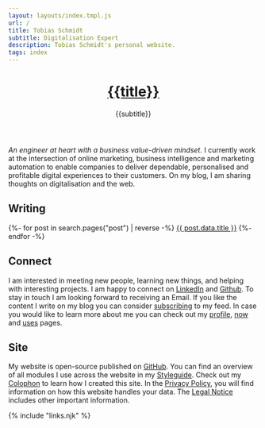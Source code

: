 ```yaml
---
layout: layouts/index.tmpl.js
url: /
title: Tobias Schmidt
subtitle: Digitalisation Expert
description: Tobias Schmidt's personal website.
tags: index
---
```


<header>

# [{{title}}](/)

{{subtitle}}

</header>

<section>

*An engineer at heart with a business value-driven mindset.* I currently work at the intersection of online marketing, business intelligence and marketing automation to enable companies to deliver dependable, personalised and profitable digital experiences to their customers. On my blog, I am sharing thoughts on digitalisation and the web.

</section><section>

## Writing

<nav>{%- for post in search.pages("post") | reverse -%}
<a href="{{post.data.url}}">{{ post.data.title }}</a>
{%- endfor -%}</nav>

</section><section>

## Connect

I am interested in meeting new people, learning new things, and helping with interesting projects. I am happy to connect on [LinkedIn](https://www.linkedin.com/in/{{author.x.social.linkedin}}) and [Github](https://github.com/{{author.x.social.github}}). To stay in touch I am looking forward to receiving an Email. If you like the content I write on my blog you can consider [subscribing](/subscribe/) to my feed. In case you would like to learn more about me you can check out my [profile](/profile/), [now](/now/) and [uses](/uses/) pages.

</section><section>

## Site

My website is open-source published on [GitHub](https://github.com/{{author.x.social.github}}/{{site.x.domain}}). You can find an overview of all modules I use across the website in my [Styleguide](/styleguide/). Check out my [Colophon](/about/) to learn how I created this site. In the [Privacy Policy](/privacy/), you will find information on how this website handles your data. The [Legal Notice](/legal/) includes other important information.

</section>

{% include "links.njk" %}
